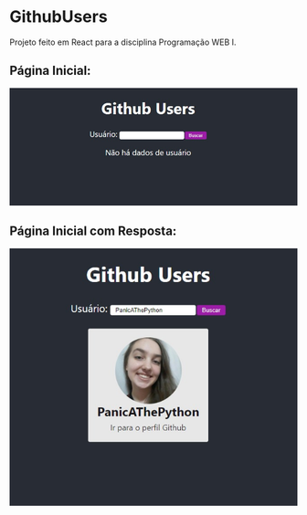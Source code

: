 # GithubUsers
Projeto feito em React para a disciplina Programação WEB I.

## Página Inicial:

![index](images/index.jpeg)

## Página Inicial com Resposta:

![search](images/search.jpeg)
